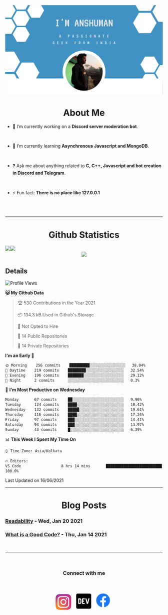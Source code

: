 
<img src=".\assets\img\output-onlinepngtools.png">

<br>

<div>
<div align="center">

# About Me

</div>


- 🔭 I’m currently working on a **Discord server moderation bot**. 

<br> 

- 🌱 I’m currently learning **Asynchronous Javascript and MongoDB**. 

<br> 

- ❓ Ask me about anything related to __C, C++, Javascript and bot creation in Discord and Telegram__. 

<br>

- ⚡ Fun fact: __There is no place like 127.0.0.1__ 
</div>

<br>
<br>

----

<div align="center">

# Github Statistics
<div align="left">
<img height="180em" src="https://github-readme-stats.vercel.app/api?username=anshumanmahato&hide_border=true&show_icons=true&custom_title=Contributions" /><img height="180em" src="https://github-readme-stats.vercel.app/api/top-langs/?username=anshumanmahato&hide_border=true&layout=compact&langs_count=6" />
</div>
<img height="180em" src="https://github-readme-streak-stats.herokuapp.com/?user=anshumanmahato&hide_border=true" />

<br/>

<div align="left">

## Details

<!--START_SECTION:waka-->
![Profile Views](http://img.shields.io/badge/Profile%20Views-18-blue)

**🐱 My Github Data** 

> 🏆 530 Contributions in the Year 2021
 > 
> 📦 134.3 kB Used in Github's Storage 
 > 
> 🚫 Not Opted to Hire
 > 
> 📜 14 Public Repositories 
 > 
> 🔑 14 Private Repositories  
 > 
**I'm an Early 🐤** 

```text
🌞 Morning    256 commits    █████████░░░░░░░░░░░░░░░░   38.04% 
🌆 Daytime    219 commits    ████████░░░░░░░░░░░░░░░░░   32.54% 
🌃 Evening    196 commits    ███████░░░░░░░░░░░░░░░░░░   29.12% 
🌙 Night      2 commits      ░░░░░░░░░░░░░░░░░░░░░░░░░   0.3%

```
📅 **I'm Most Productive on Wednesday** 

```text
Monday       67 commits     ██░░░░░░░░░░░░░░░░░░░░░░░   9.96% 
Tuesday      124 commits    ████░░░░░░░░░░░░░░░░░░░░░   18.42% 
Wednesday    132 commits    █████░░░░░░░░░░░░░░░░░░░░   19.61% 
Thursday     116 commits    ████░░░░░░░░░░░░░░░░░░░░░   17.24% 
Friday       97 commits     ███░░░░░░░░░░░░░░░░░░░░░░   14.41% 
Saturday     94 commits     ███░░░░░░░░░░░░░░░░░░░░░░   13.97% 
Sunday       43 commits     █░░░░░░░░░░░░░░░░░░░░░░░░   6.39%

```


📊 **This Week I Spent My Time On** 

```text
⌚︎ Time Zone: Asia/Kolkata

🔥 Editors: 
VS Code                  8 hrs 14 mins       █████████████████████████   100.0%

```


 Last Updated on 16/06/2021
<!--END_SECTION:waka-->

</div>

</div>

----
<div align="center">

# Blog Posts

<div align="left">
 
<!-- BLOG-POST-LIST:START -->
 ### [Readability](https://dev.to/anshumanmahato/readability-2f7l) - Wed, Jan 20 2021
 ### [What is a Good Code?](https://dev.to/anshumanmahato/what-is-a-good-code-5ana) - Thu, Jan 14 2021<!-- BLOG-POST-LIST:END -->

</div>

</div>
<br>

----
<br>
<div align="center">
         
### Connect with me 
<br/>

[<img src="assets\svg\instagram-2-1.svg" height="50px">](https://instagram.com/anshuman_mahato)&nbsp;&nbsp;&nbsp;
[<img src="assets\svg\dev-badge.svg" height="55">](https://dev.to/anshumanmahato)&nbsp;
[<img src=".\assets\svg\Facebook-01.svg" height="60px">](https://www.facebook.com/anshuman.mahato.0935)

</div>

